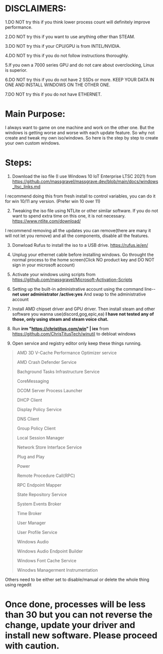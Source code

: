 # DISCLAIMERS:

1.DO NOT try this if you think lower process count will definitely improve performance.

2.DO NOT try this if you want to use anything other than STEAM.

3.DO NOT try this if your CPU/GPU is from INTEL/NVIDIA.

4.DO NOT try this if you do not follow instructions thoroughly.

5.If you own a 7000 series GPU and do not care about overclocking, Linux is superior.

6.DO NOT try this if you do not have 2 SSDs or more. KEEP YOUR DATA IN ONE AND INSTALL WINDOWS ON THE OTHER ONE.

7.DO NOT try this if you do not have ETHERNET.

# Main Purpose:

I always want to game on one machine and work on the other one. But the windows is getting worse and worse with each update feature. So why not create and tweak my own iso/windows. So here is the step by step to create your own custom windows.

# Steps:

1. Download the iso file (I use Windows 10 IoT Enterprise LTSC 2021) from https://github.com/massgravel/massgrave.dev/blob/main/docs/windows_ltsc_links.md

I recommend doing this from fresh install to control variables, you can do it for win 10/11 any version. (Prefer win 10 over 11)

2. Tweaking the iso file using NTLite or other similar software. If you do not want to spend extra time on this one, it is not necessary.
https://www.ntlite.com/download/

I recommend removing all the updates you can remove(there are many it will not let you remove) and all the components, disable all the features. 

3. Donwload Rufus to install the iso to a USB drive.
https://rufus.ie/en/

4. Unplug your ethernet cable before installing windows. Go throught the normal process to the home screen(Click NO product key and DO NOT sign in your microsoft account)
5. Activate your windows using scripts from https://github.com/massgravel/Microsoft-Activation-Scripts
6. Setting up the built-in administrative account using the command line-- **net user administrator /active:yes** And swap to the administrative account
7. Install AMD chipset driver and GPU driver. Then install steam and other software you wanna use(discord,gog,epic,ea) **I have not tested any of those, only using steam and steam voice chat.**
8. Run **irm "https://christitus.com/win" | iex** from https://github.com/ChrisTitusTech/winutil to debloat windows
9. Open service and registry editor only keep these things running.
> AMD 3D V-Cache Performance Optimizer service
> 
> AMD Crash Defender Service
> 
> Bachground Tasks Infrastructure Service
>
> CoreMessaging
>
> DCOM Server Process Launcher
>
> DHCP Client
>
> Display Policy Service
>
> DNS Client
> 
> Group Policy Client
>
> Local Session Manager
>
> Network Store Interface Service
>
> Plug and Play
>
> Power
>
> Remote Procedure Call(RPC)
>
> RPC Endpoint Mapper
>
> State Repository Service
>
> System Events Broker
>
> Time Broker
>
> User Manager
>
> User Profile Service
>
> Windows Audio
>
> Windows Audio Endpoint Builder
>
> Windows Font Cache Service
>
> Winodws Managerment Instrumentation

Others need to be either set to disable/manual or delete the whole thing using regedit

# Once done, processes will be less than 30 but you can not reverse the change, update your driver and install new software. Please proceed with caution. 
